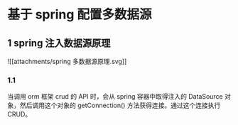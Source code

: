 # 基于 spring 配置多数据源
## 1 spring 注入数据源原理





![[attachments/spring 多数据源原理.svg]]
### 1.1 
当调用 orm 框架 crud 的 API 时，会从 spring 容器中取得注入的 DataSource 对象，然后调用这个对象的 getConnection() 方法获得连接。通过这个连接执行CRUD。

